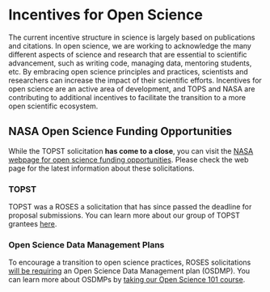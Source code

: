 # Incentives for Open Science

The current incentive structure in science is largely based on publications and citations. In open science, we are working to acknowledge the many different aspects of science and research that are essential to scientific advancement, such as writing code, managing data, mentoring students, etc. By embracing open science principles and practices, scientists and researchers can increase the impact of their scientific efforts. Incentives for open science are an active area of development, and TOPS and NASA are contributing to additional incentives to facilitate the transition to a more open scientific ecosystem.

## NASA Open Science Funding Opportunities

While the TOPST solicitation **has come to a close**, you can visit the [NASA webpage for open science funding opportunities](https://science.nasa.gov/researchers/open-science/nasa-open-science-funding-opportunities/). Please check the web page for the latest information about these solicitations.

### TOPST

TOPST was a ROSES a solicitation that has since passed the deadline for proposal submissions.  You can learn more about our group of TOPST grantees [here](./TOPST.md).

### Open Science Data Management Plans

To encourage a transition to open science practices, ROSES solicitations [will be requiring](https://science.nasa.gov/researchers/sara/faqs/osdmp/) an Open Science Data Management plan (OSDMP).  You can learn more about OSDMPs by [taking our Open Science 101 course](https://nasa.github.io/Transform-to-Open-Science/take-os101/).